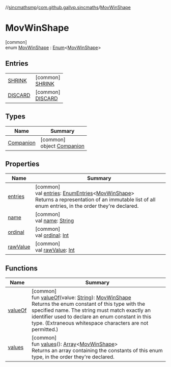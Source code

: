 //[sincmathsmp](../../../index.md)/[com.github.gallvp.sincmaths](../index.md)/[MovWinShape](index.md)

# MovWinShape

[common]\
enum [MovWinShape](index.md) : [Enum](https://kotlinlang.org/api/latest/jvm/stdlib/kotlin/-enum/index.html)&lt;[MovWinShape](index.md)&gt;

## Entries

| | |
|---|---|
| [SHRINK](-s-h-r-i-n-k/index.md) | [common]<br>[SHRINK](-s-h-r-i-n-k/index.md) |
| [DISCARD](-d-i-s-c-a-r-d/index.md) | [common]<br>[DISCARD](-d-i-s-c-a-r-d/index.md) |

## Types

| Name | Summary |
|---|---|
| [Companion](-companion/index.md) | [common]<br>object [Companion](-companion/index.md) |

## Properties

| Name | Summary |
|---|---|
| [entries](entries.md) | [common]<br>val [entries](entries.md): [EnumEntries](https://kotlinlang.org/api/latest/jvm/stdlib/kotlin.enums/-enum-entries/index.html)&lt;[MovWinShape](index.md)&gt;<br>Returns a representation of an immutable list of all enum entries, in the order they're declared. |
| [name](../-angle-sequence/-x-y-z/index.md#-372974862%2FProperties%2F1423245946) | [common]<br>val [name](../-angle-sequence/-x-y-z/index.md#-372974862%2FProperties%2F1423245946): [String](https://kotlinlang.org/api/latest/jvm/stdlib/kotlin/-string/index.html) |
| [ordinal](../-angle-sequence/-x-y-z/index.md#-739389684%2FProperties%2F1423245946) | [common]<br>val [ordinal](../-angle-sequence/-x-y-z/index.md#-739389684%2FProperties%2F1423245946): [Int](https://kotlinlang.org/api/latest/jvm/stdlib/kotlin/-int/index.html) |
| [rawValue](raw-value.md) | [common]<br>val [rawValue](raw-value.md): [Int](https://kotlinlang.org/api/latest/jvm/stdlib/kotlin/-int/index.html) |

## Functions

| Name | Summary |
|---|---|
| [valueOf](value-of.md) | [common]<br>fun [valueOf](value-of.md)(value: [String](https://kotlinlang.org/api/latest/jvm/stdlib/kotlin/-string/index.html)): [MovWinShape](index.md)<br>Returns the enum constant of this type with the specified name. The string must match exactly an identifier used to declare an enum constant in this type. (Extraneous whitespace characters are not permitted.) |
| [values](values.md) | [common]<br>fun [values](values.md)(): [Array](https://kotlinlang.org/api/latest/jvm/stdlib/kotlin/-array/index.html)&lt;[MovWinShape](index.md)&gt;<br>Returns an array containing the constants of this enum type, in the order they're declared. |
